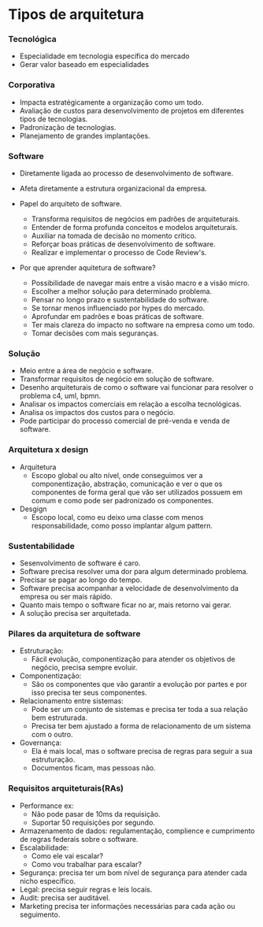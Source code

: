 # Tipos de arquitetura

### Tecnológica

- Especialidade em tecnologia específica do mercado
- Gerar valor baseado em especialidades

### Corporativa

- Impacta estratégicamente a organização como um todo.
- Avaliação de custos para desenvolvimento de projetos em diferentes tipos de tecnologias.
- Padronização de tecnologias.
- Planejamento de grandes implantações.

### Software
- Diretamente ligada ao processo de desenvolvimento de software.
- Afeta diretamente a estrutura organizacional da empresa.
- Papel do arquiteto de software.
    - Transforma requisitos de negócios em padrões de arquiteturais.
    - Entender de forma profunda conceitos e modelos arquiteturais.
    - Auxiliar na tomada de decisão no momento crítico.
    - Reforçar boas práticas de desenvolvimento de software.
    - Realizar e implementar o processo de Code Review's.

- Por que aprender aquitetura de software?
    - Possibilidade de navegar mais entre a visão macro e a visão micro.
    - Escolher a melhor solução para determinado problema.
    - Pensar no longo prazo e sustentabilidade do software.
    - Se tornar menos influenciado por hypes do mercado.
    - Aprofundar em padrões e boas práticas de software.
    - Ter mais clareza do impacto no software na empresa como um todo.
    - Tomar decisões com mais seguranças.

### Solução
- Meio entre a área de negócio e software.
- Transformar requisitos de negócio em solução de software.
- Desenho arquiteturais de como o software vai funcionar para resolver o problema c4, uml, bpmn.
- Analisar os impactos comerciais em relação a escolha tecnológicas.
- Analisa os impactos dos custos para o negócio.
- Pode participar do processo comercial de pré-venda e venda de software.


### Arquitetura x design
- Arquitetura
    - Escopo global ou alto nível, onde conseguimos ver a componentização, abstração, comunicação e ver o que os componentes de forma geral que vão ser utilizados possuem em comum e como pode ser padronizado os componentes.
- Desgign
    - Escopo local, como eu deixo uma classe com menos responsabilidade, como posso implantar algum pattern.

### Sustentabilidade
- Sesenvolvimento de software é caro.
- Software precisa resolver uma dor para algum determinado problema.
- Precisar se pagar ao longo do tempo.
- Software precisa acompanhar a velocidade de desenvolvimento da empresa ou ser mais rápido.
- Quanto mais tempo o software ficar no ar, mais retorno vai gerar.
- A solução precisa ser arquitetada.

### Pilares da arquitetura de software
- Estruturação:
    - Fácil evolução, componentização para atender os objetivos de negócio, precisa sempre evoluir.
- Componentização:
    - São os componentes que vão garantir a evolução por partes e por isso precisa ter seus componentes.
- Relacionamento entre sistemas:
    - Pode ser um conjunto de sistemas e precisa ter toda a sua relação bem estruturada. 
    - Precisa ter bem ajustado a forma de relacionamento de um sistema com o outro.
- Governança:
    - Ela é mais local, mas o software precisa de regras para seguir a sua estruturação. 
    - Documentos ficam, mas pessoas não. 

### Requisitos arquiteturais(RAs)
- Performance ex: 
    - Não pode pasar de 10ms da requisição.
    - Suportar 50 requisições por segundo.
- Armazenamento de dados: regulamentação, complience e cumprimento de regras federais sobre o software.
- Escalabilidade:
    - Como ele vai escalar? 
    - Como vou trabalhar para escalar?
- Segurança: precisa ter um bom nível de segurança para atender cada nicho específico.
- Legal: precisa seguir regras e leis locais.
- Audit: precisa ser auditável.
- Marketing precisa ter informações necessárias para cada ação ou seguimento.
